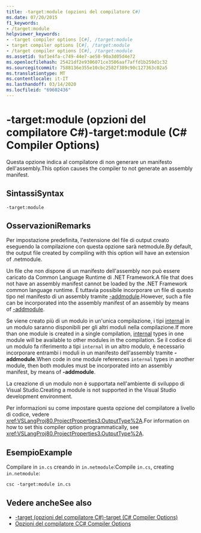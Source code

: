 ```yaml
---
title: -target:module (opzioni del compilatore C#)
ms.date: 07/20/2015
f1_keywords:
- /target:module
helpviewer_keywords:
- -target compiler options [C#], /target:module
- target compiler options [C#], /target:module
- /target compiler options [C#], /target:module
ms.assetid: 9af1e4fa-c749-44e7-ae58-90a3d05d4e72
ms.openlocfilehash: 25421df2e9306071ce3506aaf7affd1b259d1c32
ms.sourcegitcommit: 7588136e355e10cbc2582f389c90c127363c02a5
ms.translationtype: MT
ms.contentlocale: it-IT
ms.lasthandoff: 03/14/2020
ms.locfileid: "69602436"
---
```

# <a name="-targetmodule-c-compiler-options"></a><span data-ttu-id="fdc56-102">-target:module (opzioni del compilatore C#)</span><span class="sxs-lookup"><span data-stu-id="fdc56-102">-target:module (C# Compiler Options)</span></span>
<span data-ttu-id="fdc56-103">Questa opzione indica al compilatore di non generare un manifesto dell'assembly.</span><span class="sxs-lookup"><span data-stu-id="fdc56-103">This option causes the compiler to not generate an assembly manifest.</span></span>  
  
## <a name="syntax"></a><span data-ttu-id="fdc56-104">Sintassi</span><span class="sxs-lookup"><span data-stu-id="fdc56-104">Syntax</span></span>  
  
```console  
-target:module  
```  
  
## <a name="remarks"></a><span data-ttu-id="fdc56-105">Osservazioni</span><span class="sxs-lookup"><span data-stu-id="fdc56-105">Remarks</span></span>  
 <span data-ttu-id="fdc56-106">Per impostazione predefinita, l'estensione del file di output creato eseguendo la compilazione con questa opzione sarà netmodule.</span><span class="sxs-lookup"><span data-stu-id="fdc56-106">By default, the output file created by compiling with this option will have an extension of .netmodule.</span></span>  
  
 <span data-ttu-id="fdc56-107">Un file che non dispone di un manifesto dell'assembly non può essere caricato da Common Language Runtime di .NET Framework.</span><span class="sxs-lookup"><span data-stu-id="fdc56-107">A file that does not have an assembly manifest cannot be loaded by the .NET Framework common language runtime.</span></span> <span data-ttu-id="fdc56-108">È tuttavia possibile incorporare un file di questo tipo nel manifesto di un assembly tramite [-addmodule](./addmodule-compiler-option.md).</span><span class="sxs-lookup"><span data-stu-id="fdc56-108">However, such a file can be incorporated into the assembly manifest of an assembly by means of [-addmodule](./addmodule-compiler-option.md).</span></span>  
  
 <span data-ttu-id="fdc56-109">Se viene creato più di un modulo in un'unica compilazione, i tipi [internal](../keywords/internal.md) in un modulo saranno disponibili per gli altri moduli nella compilazione.</span><span class="sxs-lookup"><span data-stu-id="fdc56-109">If more than one module is created in a single compilation, [internal](../keywords/internal.md) types in one module will be available to other modules in the compilation.</span></span> <span data-ttu-id="fdc56-110">Se il codice di un modulo fa riferimento a tipi `internal` in un altro modulo, è necessario incorporare entrambi i moduli in un manifesto dell'assembly tramite **-addmodule**.</span><span class="sxs-lookup"><span data-stu-id="fdc56-110">When code in one module references `internal` types in another module, then both modules must be incorporated into an assembly manifest, by means of **-addmodule**.</span></span>  
  
 <span data-ttu-id="fdc56-111">La creazione di un modulo non è supportata nell'ambiente di sviluppo di Visual Studio.</span><span class="sxs-lookup"><span data-stu-id="fdc56-111">Creating a module is not supported in the Visual Studio development environment.</span></span>  
  
 <span data-ttu-id="fdc56-112">Per informazioni su come impostare questa opzione del compilatore a livello di codice, vedere <xref:VSLangProj80.ProjectProperties3.OutputType%2A>.</span><span class="sxs-lookup"><span data-stu-id="fdc56-112">For information on how to set this compiler option programmatically, see <xref:VSLangProj80.ProjectProperties3.OutputType%2A>.</span></span>  
  
## <a name="example"></a><span data-ttu-id="fdc56-113">Esempio</span><span class="sxs-lookup"><span data-stu-id="fdc56-113">Example</span></span>  
 <span data-ttu-id="fdc56-114">Compilare in `in.cs` creando in `in.netmodule`:</span><span class="sxs-lookup"><span data-stu-id="fdc56-114">Compile `in.cs`, creating `in.netmodule`:</span></span>  
  
```console  
csc -target:module in.cs  
```  
  
## <a name="see-also"></a><span data-ttu-id="fdc56-115">Vedere anche</span><span class="sxs-lookup"><span data-stu-id="fdc56-115">See also</span></span>

- [<span data-ttu-id="fdc56-116">-target (opzioni del compilatore C#)</span><span class="sxs-lookup"><span data-stu-id="fdc56-116">-target (C# Compiler Options)</span></span>](./target-compiler-option.md)
- [<span data-ttu-id="fdc56-117">Opzioni del compilatore C</span><span class="sxs-lookup"><span data-stu-id="fdc56-117">C# Compiler Options</span></span>](./index.md)
